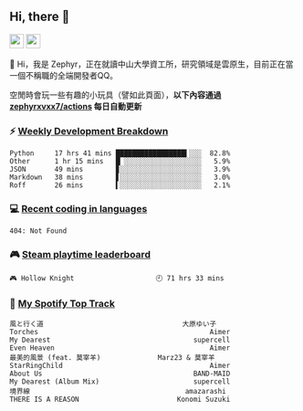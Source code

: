 <!--
**zephyrxvxx7/zephyrxvxx7** is a ✨ _special_ ✨ repository because its `README.md` (this file) appears on your GitHub profile.

Here are some ideas to get you started:

- 🔭 I’m currently working on ...
- 🌱 I’m currently learning ...
- 👯 I’m looking to collaborate on ...
- 🤔 I’m looking for help with ...
- 💬 Ask me about ...
- 📫 How to reach me: ...
- 😄 Pronouns: ...
- ⚡ Fun fact: ...
-->

## Hi, there 👋

<a href="https://www.instagram.com/zephyrxvxx7/"><img src="https://img.shields.io/badge/instagram-3f729b?&style=for-the-badge&logo=instagram&logoColor=white" height=25></a>
<a href="https://zephyrxvxx7.me/"><img src="https://img.shields.io/badge/blog-gray?&style=for-the-badge&logo=hexo&logoColor=white" height=25></a>

👋 Hi，我是 Zephyr，正在就讀中山大學資工所，研究領域是雲原生，目前正在當一個不稱職的全端開發者QQ。

空閒時會玩一些有趣的小玩具（譬如此頁面），**以下內容通過 [zephyrxvxx7/actions](https://github.com/zephyrxvxx7/zephyrxvxx7/actions) 每日自動更新**

### ⚡ [Weekly Development Breakdown](https://gist.github.com/zephyrxvxx7/ee1787313f0772b51494d051b5edde7f)

<!-- code_time start -->

```text
Python     17 hrs 41 mins █████████████████▍░░░  82.8%
Other      1 hr 15 mins   █▏░░░░░░░░░░░░░░░░░░░   5.9%
JSON       49 mins        ▊░░░░░░░░░░░░░░░░░░░░   3.9%
Markdown   38 mins        ▋░░░░░░░░░░░░░░░░░░░░   3.0%
Roff       26 mins        ▍░░░░░░░░░░░░░░░░░░░░   2.1%
```

<!-- code_time end -->

### 💻 [Recent coding in languages](https://gist.github.com/zephyrxvxx7/08c5ff0fead26978490fef5d749f43ea)

<!-- code_diff start -->

```text
404: Not Found
```

<!-- code_diff end -->

### 🎮 [Steam playtime leaderboard](https://gist.github.com/zephyrxvxx7/f77b8978877f959b69d84723c43a4a64)

<!-- steam_time start -->

```text
🎮 Hollow Knight                    🕘 71 hrs 33 mins
```

<!-- steam_time end -->

### 🎵 [My Spotify Top Track](https://gist.github.com/zephyrxvxx7/fe159fde5ec9ebea27e03dd63a71e78f)

<!-- spotify_track start -->

```text
風と行く道                                  大原ゆい子
Torches                                          Aimer
My Dearest                                   supercell
Even Heaven                                      Aimer
最美的風景 (feat. 莫宰羊)              Marz23 & 莫宰羊
StarRingChild                                    Aimer
About Us                                     BAND-MAID
My Dearest (Album Mix)                       supercell
境界線                                      amazarashi
THERE IS A REASON                        Konomi Suzuki
```

<!-- spotify_track end -->
